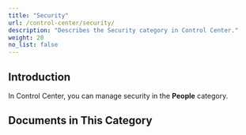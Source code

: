 ```yaml
---
title: "Security"
url: /control-center/security/
description: "Describes the Security category in Control Center."
weight: 20
no_list: false
---
```



## Introduction 

In Control Center, you can manage security in the **People** category.

## Documents in This Category
